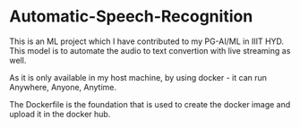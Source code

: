 # Automatic-Speech-Recognition

This is an ML project which I have contributed to my PG-AI/ML in IIIT HYD.
This model is to automate the audio to text convertion with live streaming as well.

As it is only available in my host machine, by using docker - it can run Anywhere, Anyone, Anytime.

The Dockerfile is the foundation that is used to create the docker image and upload it in the docker hub.
